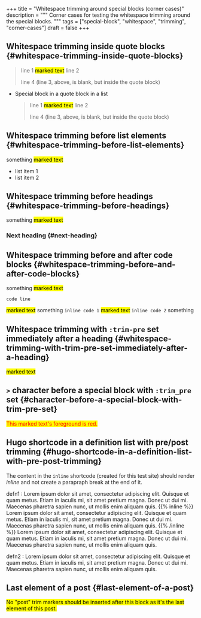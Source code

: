 +++
title = "Whitespace trimming around special blocks (corner cases)"
description = """
  Corner cases for testing the whitespace trimming around the special
  blocks.
  """
tags = ["special-block", "whitespace", "trimming", "corner-cases"]
draft = false
+++

## Whitespace trimming inside quote blocks {#whitespace-trimming-inside-quote-blocks}

> line 1
<mark>marked text</mark> line 2
>
> line 4 (line 3, above, is blank, but inside the quote block)

-   Special block in a quote block in a list

    > line 1
<mark>marked text</mark> line 2
    >
    > line 4 (line 3, above, is blank, but inside the quote block)


## Whitespace trimming before list elements {#whitespace-trimming-before-list-elements}

something
<mark>marked text</mark>
-   list item 1
-   list item 2


## Whitespace trimming before headings {#whitespace-trimming-before-headings}

something
<mark>marked text</mark>


### Next heading {#next-heading}


## Whitespace trimming before and after code blocks {#whitespace-trimming-before-and-after-code-blocks}

something
<mark>marked text</mark>
```text
code line
```
<mark>marked text</mark> something
`inline code 1`
<mark>marked text</mark>
`inline code 2`
something


## Whitespace trimming with `:trim-pre` set immediately after a heading {#whitespace-trimming-with-trim-pre-set-immediately-after-a-heading}
<mark>marked text</mark>


## `>` character before a special block with `:trim_pre` set {#character-before-a-special-block-with-trim-pre-set}

<style>
  .red {
    color: red;
  }
</style>
<mark class="red">This marked text's foreground is red.</mark>


## Hugo shortcode in a definition list with pre/post trimming {#hugo-shortcode-in-a-definition-list-with-pre-post-trimming}

The content in the `inline` shortcode (created for this test site)
should render _inline_ and not create a parapraph break at the end of
it.

defn1
: Lorem ipsum dolor sit amet, consectetur adipiscing elit. Quisque et
    quam metus. Etiam in iaculis mi, sit amet pretium magna. Donec ut
    dui mi. Maecenas pharetra sapien nunc, ut mollis enim aliquam
    quis.
{{% inline %}}
    Lorem ipsum dolor sit amet, consectetur adipiscing elit. Quisque et
    quam metus. Etiam in iaculis mi, sit amet pretium magna. Donec ut
    dui mi. Maecenas pharetra sapien nunc, ut mollis enim aliquam
    quis.
    {{% /inline %}} Lorem ipsum dolor sit amet, consectetur adipiscing elit. Quisque et
    quam metus. Etiam in iaculis mi, sit amet pretium magna. Donec ut
    dui mi. Maecenas pharetra sapien nunc, ut mollis enim aliquam
    quis.

defn2
: Lorem ipsum dolor sit amet, consectetur adipiscing elit. Quisque et
    quam metus. Etiam in iaculis mi, sit amet pretium magna. Donec ut
    dui mi. Maecenas pharetra sapien nunc, ut mollis enim aliquam
    quis.


## Last element of a post {#last-element-of-a-post}
<mark>No "post" trim markers should be inserted after this block as it's the
last element of this post.</mark>
